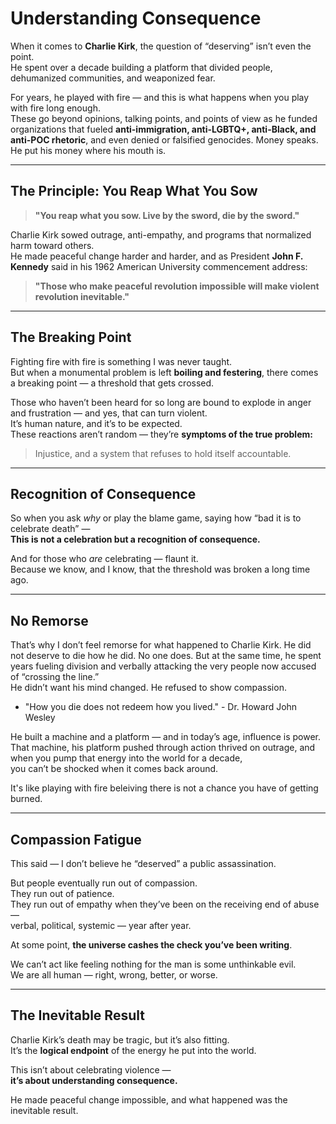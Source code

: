 # Understanding Consequence

When it comes to **Charlie Kirk**, the question of “deserving” isn’t even the point.  
He spent over a decade building a platform that divided people, dehumanized communities, and weaponized fear.  

For years, he played with fire — and this is what happens when you play with fire long enough.  
These go beyond opinions, talking points, and points of view as he funded organizations that fueled **anti-immigration, anti-LGBTQ+, anti-Black, and anti-POC rhetoric**, and even denied or falsified genocides. Money speaks. He put his money where his mouth is.

---

## The Principle: You Reap What You Sow

> **"You reap what you sow. Live by the sword, die by the sword."**

Charlie Kirk sowed outrage, anti-empathy, and programs that normalized harm toward others.  
He made peaceful change harder and harder, and as President **John F. Kennedy** said in his 1962 American University commencement address:

> **"Those who make peaceful revolution impossible will make violent revolution inevitable."**

---

## The Breaking Point

Fighting fire with fire is something I was never taught.  
But when a monumental problem is left **boiling and festering**, there comes a breaking point — a threshold that gets crossed.  

Those who haven’t been heard for so long are bound to explode in anger and frustration — and yes, that can turn violent.  
It’s human nature, and it’s to be expected.  
These reactions aren’t random — they’re **symptoms of the true problem:**  
> Injustice, and a system that refuses to hold itself accountable.

---

## Recognition of Consequence

So when you ask *why* or play the blame game, saying how “bad it is to celebrate death” —  
**This is not a celebration but a recognition of consequence.**

And for those who *are* celebrating — flaunt it.  
Because we know, and I know, that the threshold was broken a long time ago.

---

## No Remorse

That’s why I don’t feel remorse for what happened to Charlie Kirk. He did not deserve to die how he did. No one does. But at the same time, 
he spent years fueling division and verbally attacking the very people now accused of “crossing the line.”  
He didn’t want his mind changed. He refused to show compassion.  

- "How you die does not redeem how you lived." - Dr. Howard John Wesley

He built a machine and a platform — and in today’s age, influence is power.  
That machine, his platform pushed through action thrived on outrage, and when you pump that energy into the world for a decade,  
you can’t be shocked when it comes back around.

It's like playing with fire beleiving there is not a chance you have of getting burned.

---

## Compassion Fatigue

This said — I don’t believe he “deserved” a public assassination.  

But people eventually run out of compassion.  
They run out of patience.  
They run out of empathy when they’ve been on the receiving end of abuse —  
verbal, political, systemic — year after year.  

At some point, **the universe cashes the check you’ve been writing**.  

We can’t act like feeling nothing for the man is some unthinkable evil.  
We are all human — right, wrong, better, or worse.

---

## The Inevitable Result

Charlie Kirk’s death may be tragic, but it’s also fitting.  
It’s the **logical endpoint** of the energy he put into the world.  

This isn’t about celebrating violence —  
**it’s about understanding consequence.**  

He made peaceful change impossible, and what happened was the inevitable result.
